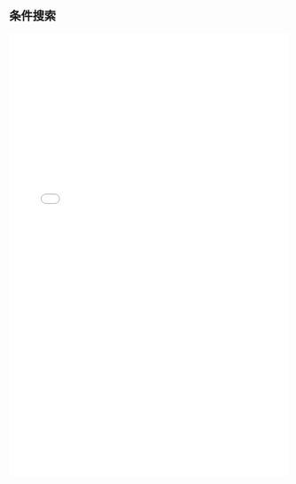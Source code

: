 ## 条件搜索


<iframe width="100%" height="800" src="//jsrun.net/2SpKp/embedded/all/light/" allowfullscreen="allowfullscreen" frameborder="0"></iframe>


